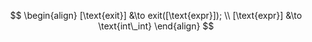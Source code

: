 $$
\begin{align}
[\text{exit}] &\to exit([\text{expr}]);
\\
[\text{expr}] &\to \text{int\_int}
\end{align}
$$
